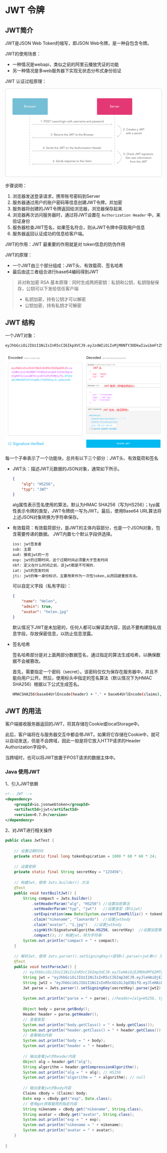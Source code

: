 # JWT 令牌

## JWT简介

JWT是JSON Web Token的缩写，即JSON Web令牌，是一种自包含令牌。 

JWT的使用场景：

-   一种情况是webapi，类似之前的阿里云播放凭证的功能
-   另一种情况是多web服务器下实现无状态分布式身份验证

JWT 认证过程原理：

![0.921535905298511](_images/0.921535905298511.png)

步骤说明：

1.  浏览器发送登录请求，携带账号密码到Server
2.  服务器通过用户的账户密码等信息创建JWT令牌，并加密
3.  服务器将创建的JWT令牌返回给浏览器，浏览器保存起来
4.  浏览器再次访问服务器时，通过将JWT设置在 `Authorization Header` 中，来验证身份
5.  服务器检查JWT签名，如果签名符合，则从JWT令牌中获取用户信息
6.  服务器返回认证成功的信息给客户端。

JWT的作用：JWT 最重要的作用就是对 token信息的防伪作用

JWT的原理：

-   一个JWT由三个部分组成：JWT头、有效载荷、签名哈希
-   最后由这三者组合进行base64编码得到JWT

>   非对称加密 RSA 基本原理：同时生成两把密钥：私钥和公钥，私钥隐秘保存，公钥可以下发给信任客户端
>
>   - 私钥加密，持有公钥才可以解密
>   - 公钥加密，持有私钥才可解密



## JWT 结构

一个JWT对象：

```bash
eyJhbGciOiJIUzI1NiIsInR5cCI6IkpXVCJ9.eyJzdWIiOiIxMjM0NTY3ODkwIiwibmFtZSI6IkpvaG4gRG9lIiwiaWF0IjoxNTE2MjM5MDIyfQ.SflKxwRJSMeKKF2QT4fwpMeJf36POk6yJV_adQssw5c
```

![image-20201230190657409](_images/image-20201230190657409.png)

每一个子串表示了一个功能块，总共有以下三个部分：JWT头、有效载荷和签名

-   JWT头：描述JWT元数据的JSON对象，通常如下所示。

    ```json
    {
        "alg": "HS256",
        "typ": "JWT"
    }
    ```

    alg属性表示签名使用的算法，默认为HMAC SHA256（写为HS256）；typ属性表示令牌的类型，JWT令牌统一写为JWT。最后，使用Base64 URL算法将上述JSON对象转换为字符串保存。

-   有效载荷：有效载荷部分，是JWT的主体内容部分，也是一个JSON对象，包含需要传递的数据。 JWT内置七个默认字段供选择。

    ```bash
    iss: jwt签发者
    sub: 主题
    aud: 接收jwt的一方
    exp: jwt的过期时间，这个过期时间必须要大于签发时间
    nbf: 定义在什么时间之前，该jwt都是不可用的.
    iat: jwt的签发时间
    jti: jwt的唯一身份标识，主要用来作为一次性token,从而回避重放攻击。
    ```

    可以自定义字段（私有字段）：

    ```json
    {
        "name": "Helen",
        "admin": true,
        "avatar": "helen.jpg"
    }
    ```

    默认情况下JWT是未加密的，任何人都可以解读其内容，因此不要构建隐私信息字段，存放保密信息，以防止信息泄露。

-   签名哈希

    签名哈希部分是对上面两部分数据签名，通过指定的算法生成哈希，以确保数据不会被篡改。

    首先，需要指定一个密码（secret）。该密码仅仅为保存在服务器中，并且不能向用户公开。然后，使用标头中指定的签名算法（默认情况下为HMAC SHA256）根据以下公式生成签名。

    ```bash
    HMACSHA256(base64UrlEncode(header) + "." + base64UrlEncode(claims), secret)
    ```



## JWT 的用法

客户端接收服务器返回的JWT，将其存储在Cookie或localStorage中。

此后，客户端将在与服务器交互中都会带JWT。如果将它存储在Cookie中，就可以自动发送，但是不会跨域，因此一般是将它放入HTTP请求的Header Authorization字段中。

当跨域时，也可以将JWT放置于POST请求的数据主体中。

### Java 使用JWT

1、引入JWT依赖

```xml
<!-- JWT -->
<dependency>
    <groupId>io.jsonwebtoken</groupId>
    <artifactId>jjwt</artifactId>
    <version>0.7.0</version>
</dependency>
```

2、对JWT进行相关操作

```java
public class JwtTest {

    // 设置过期时间
    private static final long tokenExpiration = 1000 * 60 * 60 * 24;

    // 设置密钥
    private static final String secretKey = "123456";

    // 构建Jwt，使用 Jwts.builder() 方法
    @Test
    public void testBuiltJwt() {
        String compact = Jwts.builder()
            .setHeaderParam("alg", "HS256") //设置加密算法
            .setHeaderParam("typ", "jwt")   //设置类型（默认jwt）
            .setExpiration(new Date(System.currentTimeMillis() + tokenExpiration))	// 设置超时时间
            .claim("nikename", "laonardo")	//设置jwtbody
            .claim("avatar", "1.jpg")	//设置jwtbody
            .signWith(SignatureAlgorithm.HS256, secretKey)	//设置加密算法
            .compact();	// 构建jwt，转为字符串
        System.out.println("compact = " + compact);
    }

    // 解析Jwt，使用 Jwts.parser().setSigningKey(<密钥>).parse(<jwt串>) 方法
    @Test
    public void testParseJwt() {
        // eyJhbGciOiJIUzI1NiIsInR5cCI6Imp3dCJ9.eyJleHAiOjE2MDk0MTQ2MTgsIm5pa2VuYW1lIjoibGFvbmFyZG8iLCJhdmF0YXIiOiIxLmpwZyJ9.Nx01kj_rugrfOY5PfSdbSRdu-PFdc8c7aELH7XwbbWk
        String jwt = "eyJhbGciOiJIUzI1NiIsInR5cCI6Imp3dCJ9.eyJleHAiOjE2MDk0MTQ2MTgsIm5pa2VuYW1lIjoibGFvbmFyZG8iLCJhdmF0YXIiOiIxLmpwZyJ9.Nx01kj_rugrfOY5PfSdbSRdu-PFdc8c7aELH7XwbbWk";
        String jwt2 = "eyJhbGciOiJIUzI1NiIsInR5cGUiOiJqd3QifQ.eyJleHAiOjE2MDk0MTQ3NDksIm5pa2VuYW1lIjoibGFvbmFyZG8iLCJhdmF0YXIiOiIxLmpwZyJ9.wb8ioudqiN0hJ7BXGSuN_zFT4GEWACA4dacgoAjbAe4";
        Jwt parse = Jwts.parser().setSigningKey(secretKey).parse(jwt2);

        System.out.println("parse = " + parse); //header={alg=HS256, typ=jwt},body={exp=1609414749, nikename=laonardo, avatar=1.jpg},signature=wb8ioudqiN0hJ7BXGSuN_zFT4GEWACA4dacgoAjbAe4

        Object body = parse.getBody();
        Header header = parse.getHeader();
        // 查看类型
        System.out.println("body.getClass() = " + body.getClass());
        System.out.println("header.getClass() = " + header.getClass());
        // 查看输出内容
        System.out.println("body = " + body);
        System.out.println("header = " + header);

        // 输出查看jwt的header内容
        Object alg = header.get("alg");
        String algorithm = header.getCompressionAlgorithm();
        System.out.println("alg = " + alg); // HS256
        System.out.println("algorithm = " + algorithm); // null
        
        // 输出查看jwt的body内容
        Claims cBody = (Claims) body;
        Date exp = cBody.get("exp", Date.class);
        // 使用get获取载荷的指定内容
        String nikename = cBody.get("nikename", String.class);
        String avatar = cBody.get("avatar", String.class);
        System.out.println("exp = " + exp);
        System.out.println("nikename = " + nikename);
        System.out.println("avatar = " + avatar);
    }

}
```